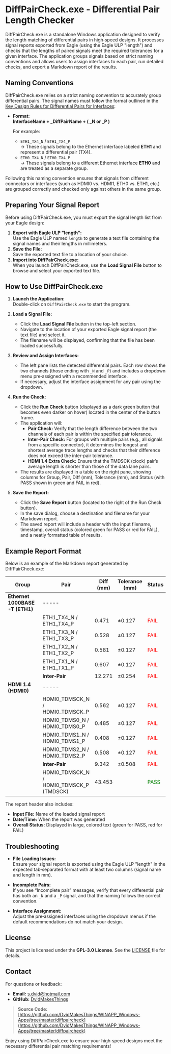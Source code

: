 # DiffPairCheck.exe - Differential Pair Length Checker

DiffPairCheck.exe is a standalone Windows application designed to verify the length matching of differential pairs in high‑speed designs. It processes signal reports exported from Eagle (using the Eagle ULP "length") and checks that the lengths of paired signals meet the required tolerances for a given interface. The application groups signals based on strict naming conventions and allows users to assign interfaces to each pair, run detailed checks, and export a Markdown report of the results.

## Naming Conventions
DiffPairCheck.exe relies on a strict naming convention to accurately group differential pairs. The signal names must follow the format outlined in the [Key Design Rules for Differential Pairs for Interfaces](https://github.com/DvidMakesThings/HW_10-In-Rack_DAQ/blob/master/docs/Manuals/Key%20Design%20Rules%20for%20Differential%20pairs%20for%20Interfaces.pdf):

- **Format:**  
  **InterfaceName + _DiffPairName + ( _N or _P )**
  
  For example:
  - `ETH1_TX4_N` / `ETH1_TX4_P`  
    → These signals belong to the Ethernet interface labeled **ETH1** and represent a differential pair (TX4).
  - `ETH0_TX4_N` / `ETH0_TX4_P`  
    → These signals belong to a different Ethernet interface **ETH0** and are treated as a separate group.

Following this naming convention ensures that signals from different connectors or interfaces (such as HDMI0 vs. HDMI1, ETH0 vs. ETH1, etc.) are grouped correctly and checked only against others in the same group.

## Preparing Your Signal Report

Before using DiffPairCheck.exe, you must export the signal length list from your Eagle design:
1. **Export with Eagle ULP "length":**  
   Use the Eagle ULP named `length` to generate a text file containing the signal names and their lengths in millimeters.
2. **Save the File:**  
   Save the exported text file to a location of your choice.
3. **Import into DiffPairCheck.exe:**  
   When you launch DiffPairCheck.exe, use the **Load Signal File** button to browse and select your exported text file.

## How to Use DiffPairCheck.exe

1. **Launch the Application:**  
   Double-click on `DiffPairCheck.exe` to start the program.

2. **Load a Signal File:**  
   - Click the **Load Signal File** button in the top-left section.
   - Navigate to the location of your exported Eagle signal report (the text file) and select it.
   - The filename will be displayed, confirming that the file has been loaded successfully.

3. **Review and Assign Interfaces:**  
   - The left pane lists the detected differential pairs. Each row shows the two channels (those ending with `_N` and `_P`) and includes a dropdown menu pre‑assigned with a recommended interface.
   - If necessary, adjust the interface assignment for any pair using the dropdown.

4. **Run the Check:**  
   - Click the **Run Check** button (displayed as a dark green button that becomes even darker on hover) located in the center of the button frame.
   - The application will:
     - **Pair Check:** Verify that the length difference between the two channels of each pair is within the specified pair tolerance.
     - **Inter‑Pair Check:** For groups with multiple pairs (e.g., all signals from a specific connector), it determines the longest and shortest average trace lengths and checks that their difference does not exceed the inter‑pair tolerance.
     - **HDMI 1.4 Extra Check:** Ensure that the TMDSCK (clock) pair’s average length is shorter than those of the data lane pairs.
   - The results are displayed in a table on the right pane, showing columns for Group, Pair, Diff (mm), Tolerance (mm), and Status (with PASS shown in green and FAIL in red).

5. **Save the Report:**  
   - Click the **Save Report** button (located to the right of the Run Check button).
   - In the save dialog, choose a destination and filename for your Markdown report.
   - The saved report will include a header with the input filename, timestamp, overall status (colored green for PASS or red for FAIL), and a neatly formatted table of results.

## Example Report Format

Below is an example of the Markdown report generated by DiffPairCheck.exe:

| **Group**                     | **Pair**                                           | **Diff (mm)** | **Tolerance (mm)** | **Status**                                   |
| ----------------------------- | -------------------------------------------------- | ------------- | ------------------ | -------------------------------------------- |
| **Ethernet 1000BASE-T (ETH1)**| -----                                              |               |                    |                                              |
|                               | ETH1_TX4_N / ETH1_TX4_P                             | 0.471         | ±0.127             | <span style="color:red">FAIL</span>           |
|                               | ETH1_TX3_N / ETH1_TX3_P                             | 0.528         | ±0.127             | <span style="color:red">FAIL</span>           |
|                               | ETH1_TX2_N / ETH1_TX2_P                             | 0.581         | ±0.127             | <span style="color:red">FAIL</span>           |
|                               | ETH1_TX1_N / ETH1_TX1_P                             | 0.607         | ±0.127             | <span style="color:red">FAIL</span>           |
|                               | **Inter‑Pair**                                     | 12.271        | ±0.254             | <span style="color:red">FAIL</span>           |
| **HDMI 1.4 (HDMI0)**          | -----                                              |               |                    |                                              |
|                               | HDMI0_TDMSCK_N / HDMI0_TDMSCK_P                     | 0.562         | ±0.127             | <span style="color:red">FAIL</span>           |
|                               | HDMI0_TDMS0_N / HDMI0_TDMS0_P                       | 0.485         | ±0.127             | <span style="color:red">FAIL</span>           |
|                               | HDMI0_TDMS1_N / HDMI0_TDMS1_P                       | 0.408         | ±0.127             | <span style="color:red">FAIL</span>           |
|                               | HDMI0_TDMS2_N / HDMI0_TDMS2_P                       | 0.508         | ±0.127             | <span style="color:red">FAIL</span>           |
|                               | **Inter‑Pair**                                     | 9.342         | ±0.508             | <span style="color:red">FAIL</span>           |
|                               | HDMI0_TDMSCK_N / HDMI0_TDMSCK_P (TMDSCK)            | 43.453        |                    | <span style="color:green">PASS</span>         |

The report header also includes:
- **Input File:** Name of the loaded signal report
- **Date/Time:** When the report was generated
- **Overall Status:** Displayed in large, colored text (green for PASS, red for FAIL)

## Troubleshooting

- **File Loading Issues:**  
  Ensure your signal report is exported using the Eagle ULP "length" in the expected tab‑separated format with at least two columns (signal name and length in mm).

- **Incomplete Pairs:**  
  If you see “Incomplete pair” messages, verify that every differential pair has both an `_N` and a `_P` signal, and that the naming follows the correct convention.

- **Interface Assignment:**  
  Adjust the pre‑assigned interfaces using the dropdown menus if the default recommendations do not match your design.

## License

This project is licensed under the **GPL-3.0 License**. See the [LICENSE](LICENSE) file for details.

## Contact

For questions or feedback:
- **Email:** [s.dvid@hotmail.com](mailto:s.dvid@hotmail.com)
- **GitHub:** [DvidMakesThings](https://github.com/DvidMakesThings)

> **Source Code:**  
> [https://github.com/DvidMakesThings/WINAPP_Windows-Apps/tree/master/diffpaircheck](https://github.com/DvidMakesThings/WINAPP_Windows-Apps/tree/master/diffpaircheck)

Enjoy using DiffPairCheck.exe to ensure your high‑speed designs meet the necessary differential pair matching requirements!
